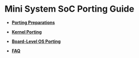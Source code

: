 # Mini System SoC Porting Guide<a name="EN-US_TOPIC_0000001157479383"></a>

-   **[Porting Preparations](transplant-chip-prepare.md)**  

-   **[Kernel Porting](transplant-chip-kernel.md)**  

-   **[Board-Level OS Porting](transplant-chip-board.md)**  

-   **[FAQ](transplant-chip-faqs.md)**  



